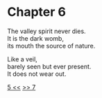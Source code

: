 # Chapter 6

The valley spirit never dies.  
It is the dark womb,  
its mouth the source of nature.

Like a veil,  
barely seen but ever present.  
It does not wear out.

[5 <<](05.md) [>> 7](07.md)
